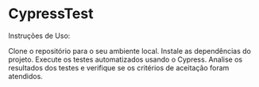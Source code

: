 ﻿# CypressTest

Instruções de Uso:

Clone o repositório para o seu ambiente local.
Instale as dependências do projeto.
Execute os testes automatizados usando o Cypress.
Analise os resultados dos testes e verifique se os critérios de aceitação foram atendidos.
